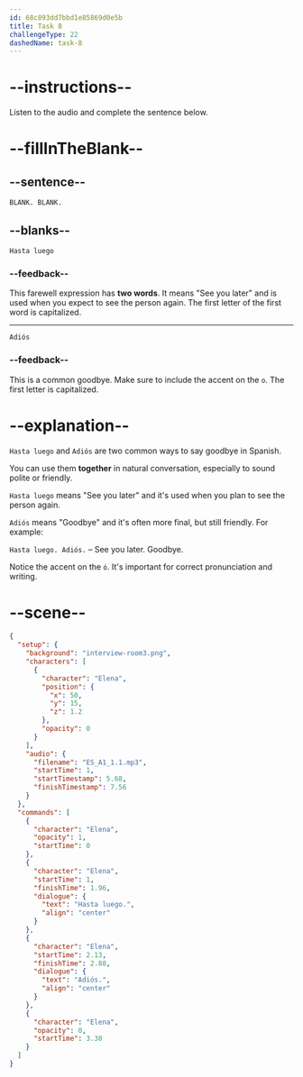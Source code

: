 ```yaml
---
id: 68c893dd7bbd1e85869d0e5b
title: Task 8
challengeType: 22
dashedName: task-8
---
```

<!-- (Audio) Elena: Hasta luego. Adiós. -->

# --instructions--

Listen to the audio and complete the sentence below.

# --fillInTheBlank--

## --sentence--

`BLANK. BLANK.`

## --blanks--

`Hasta luego`

### --feedback--

This farewell expression has **two words**. It means "See you later" and is used when you expect to see the person again. The first letter of the first word is capitalized.

---

`Adiós`

### --feedback--

This is a common goodbye. Make sure to include the accent on the `o`. The first letter is capitalized.

# --explanation--

`Hasta luego` and `Adiós` are two common ways to say goodbye in Spanish.  

You can use them **together** in natural conversation, especially to sound polite or friendly.

`Hasta luego` means "See you later" and it's used when you plan to see the person again.

`Adiós` means "Goodbye" and it's often more final, but still friendly. For example:  

`Hasta luego. Adiós.` – See you later. Goodbye.

Notice the accent on the `ó`. It's important for correct pronunciation and writing.

# --scene--

```json
{
  "setup": {
    "background": "interview-room3.png",
    "characters": [
      {
        "character": "Elena",
        "position": {
          "x": 50,
          "y": 15,
          "z": 1.2
        },
        "opacity": 0
      }
    ],
    "audio": {
      "filename": "ES_A1_1.1.mp3",
      "startTime": 1,
      "startTimestamp": 5.68,
      "finishTimestamp": 7.56
    }
  },
  "commands": [
    {
      "character": "Elena",
      "opacity": 1,
      "startTime": 0
    },
    {
      "character": "Elena",
      "startTime": 1,
      "finishTime": 1.96,
      "dialogue": {
        "text": "Hasta luego.",
        "align": "center"
      }
    },
    {
      "character": "Elena",
      "startTime": 2.13,
      "finishTime": 2.88,
      "dialogue": {
        "text": "Adiós.",
        "align": "center"
      }
    },
    {
      "character": "Elena",
      "opacity": 0,
      "startTime": 3.38
    }
  ]
}
```
